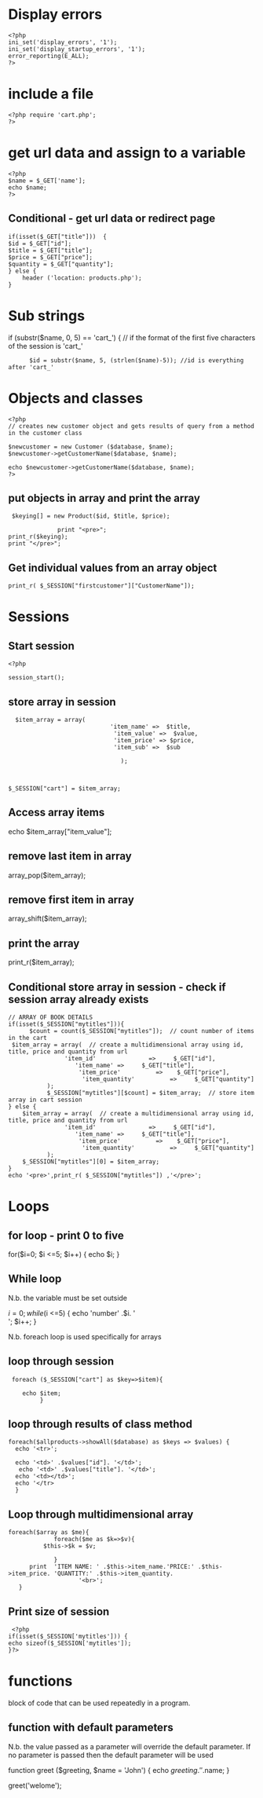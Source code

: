 Display errors
==============

```
<?php 
ini_set('display_errors', '1');
ini_set('display_startup_errors', '1');
error_reporting(E_ALL);
?> 
```

include a file
==============
```
<?php require 'cart.php'; 
?>
```

get url data and assign to a variable
======================================

```
<?php 
$name = $_GET['name'];
echo $name;
?>
```

Conditional - get url data or redirect page
-------------------------------------------

```
if(isset($_GET["title"]))  {
$id = $_GET["id"];
$title = $_GET["title"];
$price = $_GET["price"];
$quantity = $_GET["quantity"];
} else {
    header ('location: products.php');
}
```

Sub strings
===========
 if (substr($name, 0, 5) == 'cart_') { // if the format of the first five characters of the session is 'cart_' 

          $id = substr($name, 5, (strlen($name)-5)); //id is everything after 'cart_'  
          
 Objects and classes
 ===================
 ```
 <?php
// creates new customer object and gets results of query from a method in the customer class

$newcustomer = new Customer ($database, $name);
$newcustomer->getCustomerName($database, $name);

echo $newcustomer->getCustomerName($database, $name);
?>
```

put objects in array and print the array
-----------------------------------------

```
 $keying[] = new Product($id, $title, $price); 

              print "<pre>";
print_r($keying);
print "</pre>";
```

Get individual values from an array object
-----------------------------------------

```
print_r( $_SESSION["firstcustomer"]["CustomerName"]);
```

Sessions
=========

Start session
--------------

```
<?php

session_start();
```

store array in session
-----------------------
```
  $item_array = array( 
                             'item_name' =>  $title,
                              'item_value' =>  $value,
                              'item_price' => $price,
                              'item_sub' =>  $sub 

                                );  

                                 
              
$_SESSION["cart"] = $item_array;
```

Access array items
------------------

echo $item_array["item_value"];

remove last item in array
-------------------------
array_pop($item_array);

remove first item in array
--------------------------

array_shift($item_array);

print the array
---------------

print_r($item_array);

Conditional store array in session - check if session array already exists
--------------------------------------------------------------------------

```
// ARRAY OF BOOK DETAILS
if(isset($_SESSION["mytitles"])){
      $count = count($_SESSION["mytitles"]);  // count number of items in the cart
 $item_array = array(  // create a multidimensional array using id, title, price and quantity from url
                'item_id'               =>     $_GET["id"],
                   'item_name' =>     $_GET["title"], 
                    'item_price'          =>    $_GET["price"], 
                     'item_quantity'          =>     $_GET["quantity"]
           );  
           $_SESSION["mytitles"][$count] = $item_array;  // store item array in cart session
} else {
    $item_array = array(  // create a multidimensional array using id, title, price and quantity from url
                'item_id'               =>     $_GET["id"],
                   'item_name' =>     $_GET["title"], 
                    'item_price'          =>    $_GET["price"], 
                     'item_quantity'          =>     $_GET["quantity"]
           ); 
    $_SESSION["mytitles"][0] = $item_array;
}
echo '<pre>',print_r( $_SESSION["mytitles"]) ,'</pre>';
```
Loops
======

for loop - print 0 to five
--------------------

for($i=0; $i <=5; $i++) {
echo $i;
}

While loop
---------
N.b. the variable must be set outside

$i=0;
while($i <=5) {
echo 'number' .$i. '<br />';
$i++;
}



N.b. foreach loop is used specifically for arrays


loop through session
------------------------
```
 foreach ($_SESSION["cart"] as $key=>$item){
  
    echo $item; 
         }
```

loop through results of class method
---------------------------------------
```
foreach($allproducts->showAll($database) as $keys => $values) {
  echo '<tr>';
  
  echo '<td>' .$values["id"]. '</td>';
   echo '<td>' .$values["title"]. '</td>';
  echo '<td></td>';
  echo '</tr>
  }
  ```
  
  Loop through multidimensional array
  -----------------------------------
  
  ```
  foreach($array as $me){
               foreach($me as $k=>$v){
            $this->$k = $v; 
                 
               }    
        print  'ITEM NAME: ' .$this->item_name.'PRICE:' .$this->item_price. 'QUANTITY:' .$this->item_quantity.
                      '<br>';  
     }
 ```
  
  Print size of session
  ----------------------
  
  ```
   <?php 
  if(isset($_SESSION['mytitles'])) {
echo sizeof($_SESSION['mytitles']);
  }?>
  ```
  
  functions
  ===========
  block of code that can be used repeatedly in a program.
  
  function with default parameters
  ---------------------------------
  N.b. the value passed as a parameter will override the default parameter.  If no parameter is passed then the default parameter will be used
  
  function greet ($greeting, $name = 'John') {
       echo $greeting. ' ' .$name;
  }
  
  greet('welome');





 
